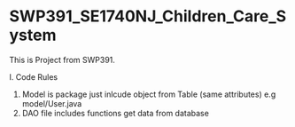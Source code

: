 # SWP391_SE1740NJ_Children_Care_System

This is Project from SWP391.

I. Code Rules
1. Model is package just inlcude object from Table (same attributes) e.g model/User.java
2. DAO file includes functions get data from database
